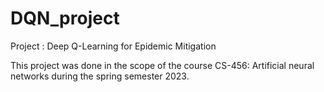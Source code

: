 # DQN_project
Project :  Deep Q-Learning for Epidemic Mitigation


This project was done in the scope of the course CS-456: Artificial neural networks during the spring semester 2023.

